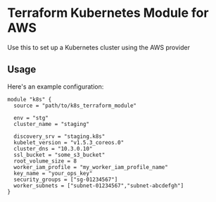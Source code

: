 # Terraform Kubernetes Module for AWS

Use this to set up a Kubernetes cluster using the AWS provider

## Usage

Here's an example configuration:

```
module "k8s" {
  source = "path/to/k8s_terraform_module"

  env = "stg"
  cluster_name = "staging"

  discovery_srv = "staging.k8s"
  kubelet_version = "v1.5.3_coreos.0"
  cluster_dns = "10.3.0.10"
  ssl_bucket = "some_s3_bucket"
  root_volume_size = 8
  worker_iam_profile = "my_worker_iam_profile_name"
  key_name = "your_ops_key"
  security_groups = ["sg-01234567"]
  worker_subnets = ["subnet-01234567","subnet-abcdefgh"]
}
```
